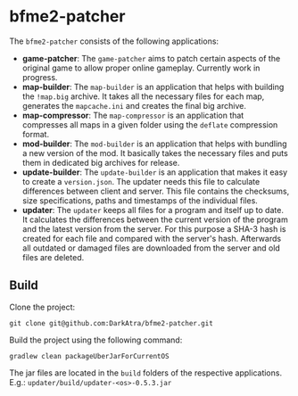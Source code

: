 # bfme2-patcher

The `bfme2-patcher` consists of the following applications:

- **game-patcher**:
  The `game-patcher` aims to patch certain aspects of the original game to allow proper online gameplay. Currently work in progress.
- **map-builder**:
  The `map-builder` is an application that helps with building the `!map.big` archive. It takes all the necessary files for each map, generates
  the `mapcache.ini`
  and creates the final big archive.
- **map-compressor**:
  The `map-compressor` is an application that compresses all maps in a given folder using the `deflate` compression format.
- **mod-builder**:
  The `mod-builder` is an application that helps with bundling a new version of the mod. It basically takes the necessary files and puts them in dedicated big
  archives for release.
- **update-builder**:
  The `update-builder` is an application that makes it easy to create a `version.json`. The updater needs this file to calculate differences between client and
  server. This file contains the checksums, size specifications, paths and timestamps of the individual files.
- **updater**:
  The `updater` keeps all files for a program and itself up to date. It calculates the differences between the current version of the program and the latest
  version from the server. For this purpose a SHA-3 hash is created for each file and compared with the server's hash. Afterwards all outdated or damaged files
  are downloaded from the server and old files are deleted.

## Build

Clone the project:

```
git clone git@github.com:DarkAtra/bfme2-patcher.git
```

Build the project using the following command:

```
gradlew clean packageUberJarForCurrentOS
```

The jar files are located in the `build` folders of the respective applications. E.g.: `updater/build/updater-<os>-0.5.3.jar`
